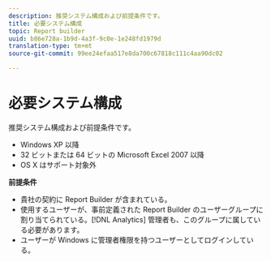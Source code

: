 ```yaml
---
description: 推奨システム構成および前提条件です。
title: 必要システム構成
topic: Report builder
uuid: b86e728a-1b9d-4a3f-9c0e-1e248fd1979d
translation-type: tm+mt
source-git-commit: 99ee24efaa517e8da700c67818c111c4aa90dc02

---
```



# 必要システム構成

推奨システム構成および前提条件です。

* Windows XP 以降
* 32 ビットまたは 64 ビットの Microsoft Excel 2007 以降
* OS X はサポート対象外

**前提条件**

* 貴社の契約に Report Builder が含まれている。
* 使用するユーザーが、事前定義された Report Builder のユーザーグループに割り当てられている。[!DNL Analytics] 管理者も、このグループに属している必要があります。
* ユーザーが Windows に管理者権限を持つユーザーとしてログインしている。

